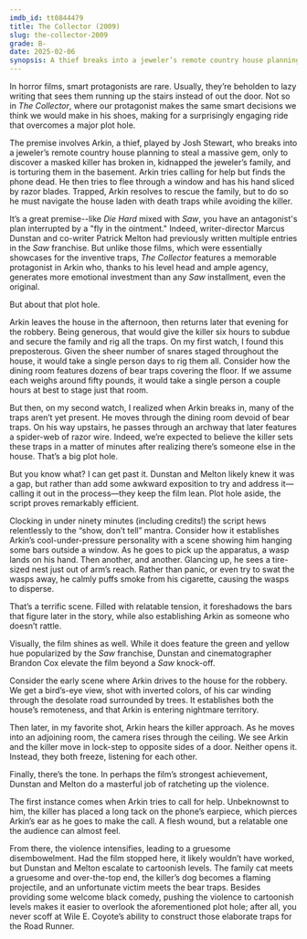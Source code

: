 ```yaml
---
imdb_id: tt0844479
title: The Collector (2009)
slug: the-collector-2009
grade: B-
date: 2025-02-06
synopsis: A thief breaks into a jeweler’s remote country house planning to steal a massive gem, only to discover a masked killer has broken in, kidnapped the jeweler’s family, and is torturing them in the basement.
---
```


In horror films, smart protagonists are rare. Usually, they’re beholden to lazy writing that sees them running up the stairs instead of out the door. Not so in _The Collector_, where our protagonist makes the same smart decisions we think we would make in his shoes, making for a surprisingly engaging ride that overcomes a major plot hole.

The premise involves Arkin, a thief, played by Josh Stewart, who breaks into a jeweler’s remote country house planning to steal a massive gem, only to discover a masked killer has broken in, kidnapped the jeweler’s family, and is torturing them in the basement. Arkin tries calling for help but finds the phone dead. He then tries to flee through a window and has his hand sliced by razor blades. Trapped, Arkin resolves to rescue the family, but to do so he must navigate the house laden with death traps while avoiding the killer.

It’s a great premise--like <span data-imdb-id="tt0095016">_Die Hard_</span> mixed with <span data-imdb-id="tt0387564">_Saw_</span>, you have an antagonist's plan interrupted by a "fly in the ointment." Indeed, writer-director Marcus Dunstan and co-writer Patrick Melton had previously written multiple entries in the _Saw_ franchise. But unlike those films, which were essentially showcases for the inventive traps, _The Collector_ features a memorable protagonist in Arkin who, thanks to his level head and ample agency, generates more emotional investment than any _Saw_ installment, even the original.

But about that plot hole.

Arkin leaves the house in the afternoon, then returns later that evening for the robbery. Being generous, that would give the killer six hours to subdue and secure the family and rig all the traps. On my first watch, I found this preposterous. Given the sheer number of snares staged throughout the house, it would take a single person days to rig them all. Consider how the dining room features dozens of bear traps covering the floor. If we assume each weighs around fifty pounds, it would take a single person a couple hours at best to stage just that room. 

But then, on my second watch, I realized when Arkin breaks in, many of the traps aren’t yet present. He moves through the dining room devoid of bear traps. On his way upstairs, he passes through an archway that later features a spider-web of razor wire. Indeed, we’re expected to believe the killer sets these traps in a matter of minutes after realizing there’s someone else in the house. That’s a big plot hole.

But you know what? I can get past it. Dunstan and Melton likely knew it was a gap, but rather than add some awkward exposition to try and address it—calling it out in the process—they keep the film lean. Plot hole aside, the script proves remarkably efficient.

Clocking in under ninety minutes (including credits!) the script hews relentlessly to the “show, don’t tell” mantra. Consider how it establishes Arkin’s cool-under-pressure personality with a scene showing him hanging some bars outside a window. As he goes to pick up the apparatus, a wasp lands on his hand. Then another, and another. Glancing up, he sees a tire-sized nest just out of arm’s reach. Rather than panic, or even try to swat the wasps away, he calmly puffs smoke from his cigarette, causing the wasps to disperse.

That’s a terrific scene. Filled with relatable tension, it foreshadows the bars that figure later in the story, while also establishing Arkin as someone who doesn’t rattle.

Visually, the film shines as well. While it does feature the green and yellow hue popularized by the _Saw_ franchise, Dunstan and cinematographer Brandon Cox elevate the film beyond a _Saw_ knock-off.

Consider the early scene where Arkin drives to the house for the robbery. We get a bird’s-eye view, shot with inverted colors, of his car winding through the desolate road surrounded by trees. It establishes both the house’s remoteness, and that Arkin is entering nightmare territory.

Then later, in my favorite shot, Arkin hears the killer approach. As he moves into an adjoining room, the camera rises through the ceiling. We see Arkin and the killer move in lock-step to opposite sides of a door. Neither opens it. Instead, they both freeze, listening for each other.

Finally, there’s the tone. In perhaps the film’s strongest achievement, Dunstan and Melton do a masterful job of ratcheting up the violence. 

The first instance comes when Arkin tries to call for help. Unbeknownst to him, the killer has placed a long tack on the phone’s earpiece, which pierces Arkin’s ear as he goes to make the call. A flesh wound, but a relatable one the audience can almost feel.

From there, the violence intensifies, leading to a gruesome disembowelment. Had the film stopped here, it likely wouldn’t have worked, but Dunstan and Melton escalate to cartoonish levels. The family cat meets a gruesome and over-the-top end, the killer’s dog becomes a flaming projectile, and an unfortunate victim meets the bear traps. Besides providing some welcome black comedy, pushing the violence to cartoonish levels makes it easier to overlook the aforementioned plot hole; after all, you never scoff at Wile E. Coyote’s ability to construct those elaborate traps for the Road Runner.